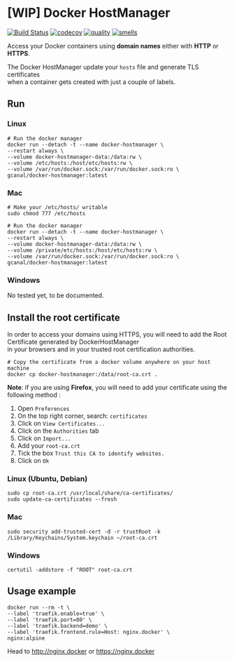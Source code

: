 # [WIP] Docker HostManager

[![Build Status](https://travis-ci.org/guillemcanal/docker-hostmanager.svg?branch=master)](https://travis-ci.org/guillemcanal/docker-hostmanager)
[![codecov](https://codecov.io/gh/guillemcanal/docker-hostmanager/branch/master/graph/badge.svg)](https://codecov.io/gh/guillemcanal/docker-hostmanager)
[![quality](https://sonarcloud.io/api/project_badges/measure?project=docker-hostmanager&metric=sqale_rating)](https://sonarcloud.io/dashboard?id=docker-hostmanager)
[![smells](https://sonarcloud.io/api/project_badges/measure?project=docker-hostmanager&metric=code_smells)](https://sonarcloud.io/project/issues?id=docker-hostmanager&resolved=false&types=CODE_SMELL)

Access your Docker containers using **domain names** either with **HTTP** or **HTTPS**.

The Docker HostManager update your `hosts` file and generate TLS certificates  
when a container gets created with just a couple of labels.

## Run

### Linux

```shell
# Run the docker manager
docker run --detach -t --name docker-hostmanager \
--restart always \
--volume docker-hostmanager-data:/data:rw \
--volume /etc/hosts:/host/etc/hosts:rw \
--volume /var/run/docker.sock:/var/run/docker.sock:ro \
gcanal/docker-hostmanager:latest
```

### Mac

```shell
# Make your /etc/hosts/ writable
sudo chmod 777 /etc/hosts

# Run the docker manager
docker run --detach -t --name docker-hostmanager \
--restart always \
--volume docker-hostmanager-data:/data:rw \
--volume /private/etc/hosts:/host/etc/hosts:rw \
--volume /var/run/docker.sock:/var/run/docker.sock:ro \
gcanal/docker-hostmanager:latest
```

### Windows

No tested yet, to be documented.

## Install the root certificate

In order to access your domains using HTTPS, you will need to add the Root Certificate generated by DockerHostManager  
in your browsers and in your trusted root certification authorities.

```shell
# Copy the certificate from a docker volume anywhere on your host machine
docker cp docker-hostmanager:/data/root-ca.crt .
```

**Note**: if you are using **Firefox**, you will need to add your certificate using the following method :

1. Open `Preferences`
2. On the top right corner, search: `certificates`
3. Click on `View Certificates...`
4. Click on the `Authorities` tab
5. Click on `Import...`
6. Add your `root-ca.crt`
7. Tick the box `Trust this CA to identify websites.`
8. Click on `Ok`

### Linux (Ubuntu, Debian)

```shell
sudo cp root-ca.crt /usr/local/share/ca-certificates/
sudo update-ca-certificates --fresh
```

### Mac

```shell
sudo security add-trusted-cert -d -r trustRoot -k /Library/Keychains/System.keychain ~/root-ca.crt
```

### Windows 

```shell
certutil -addstore -f "ROOT" root-ca.crt
```

## Usage example

```shell
docker run --rm -t \
--label 'traefik.enable=true' \
--label 'traefik.port=80' \
--label 'traefik.backend=demo' \
--label 'traefik.frontend.rule=Host: nginx.docker' \
nginx:alpine
```

Head to <http://nginx.docker> or <https://nginx.docker>

